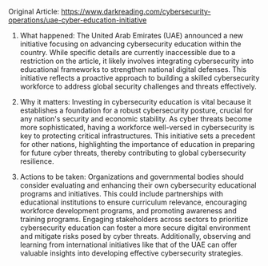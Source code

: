 Original Article: https://www.darkreading.com/cybersecurity-operations/uae-cyber-education-initiative

1) What happened:
The United Arab Emirates (UAE) announced a new initiative focusing on advancing cybersecurity education within the country. While specific details are currently inaccessible due to a restriction on the article, it likely involves integrating cybersecurity into educational frameworks to strengthen national digital defenses. This initiative reflects a proactive approach to building a skilled cybersecurity workforce to address global security challenges and threats effectively.

2) Why it matters:
Investing in cybersecurity education is vital because it establishes a foundation for a robust cybersecurity posture, crucial for any nation's security and economic stability. As cyber threats become more sophisticated, having a workforce well-versed in cybersecurity is key to protecting critical infrastructures. This initiative sets a precedent for other nations, highlighting the importance of education in preparing for future cyber threats, thereby contributing to global cybersecurity resilience.

3) Actions to be taken:
Organizations and governmental bodies should consider evaluating and enhancing their own cybersecurity educational programs and initiatives. This could include partnerships with educational institutions to ensure curriculum relevance, encouraging workforce development programs, and promoting awareness and training programs. Engaging stakeholders across sectors to prioritize cybersecurity education can foster a more secure digital environment and mitigate risks posed by cyber threats. Additionally, observing and learning from international initiatives like that of the UAE can offer valuable insights into developing effective cybersecurity strategies.